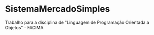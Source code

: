 # SistemaMercadoSimples
Trabalho para a disciplina de "Linguagem de Programação Orientada a Objetos" - FACIMA
